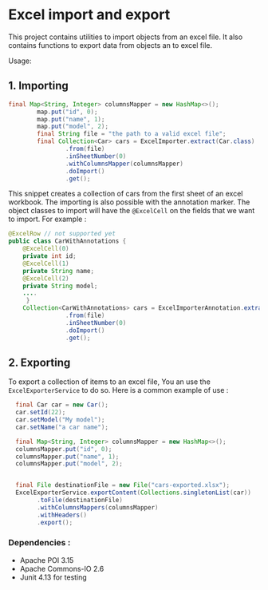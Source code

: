 # Excel import and export
This project contains utilities to import objects from an excel file.
It also contains functions to export data from objects an to excel file.

Usage:
## 1. Importing

```java
final Map<String, Integer> columnsMapper = new HashMap<>();
		map.put("id", 0);
		map.put("name", 1);
		map.put("model", 2);
		final String file = "the path to a valid excel file";
		final Collection<Car> cars = ExcelImporter.extract(Car.class)
				.from(file)
				.inSheetNumber(0)
				.withColumnsMapper(columnsMapper)
				.doImport()
				.get();
```
This snippet creates a collection of cars from the first sheet of an excel workbook.
The importing is also possible with the annotation marker.
The object classes to import will have the `@ExcelCell` on the fields that we want to import. 
For example :

```java
@ExcelRow // not supported yet
public class CarWithAnnotations {
	@ExcelCell(0)
	private int id;
	@ExcelCell(1)
	private String name;
	@ExcelCell(2)
	private String model;
	....
	 }
	Collection<CarWithAnnotations> cars = ExcelImporterAnnotation.extract(CarWithAnnotations.class)
				.from(file)
				.inSheetNumber(0)
				.doImport()
				.get();
```

## 2.  Exporting
To export a collection of items to an excel file, You an use the `ExcelExporterService` to do so.
Here is a common example of use  :

```java
  final Car car = new Car();
  car.setId(22);
  car.setModel("My model");
  car.setName("a car name");

  final Map<String, Integer> columnsMapper = new HashMap<>();
  columnsMapper.put("id", 0);
  columnsMapper.put("name", 1);
  columnsMapper.put("model", 2);


  final File destinationFile = new File("cars-exported.xlsx");
  ExcelExporterService.exportContent(Collections.singletonList(car))
        .toFile(destinationFile)
        .withColumnsMappers(columnsMapper)
        .withHeaders()
        .export();
```

### Dependencies :
 - Apache POI 3.15
 - Apache Commons-IO 2.6
 - Junit 4.13 for testing
